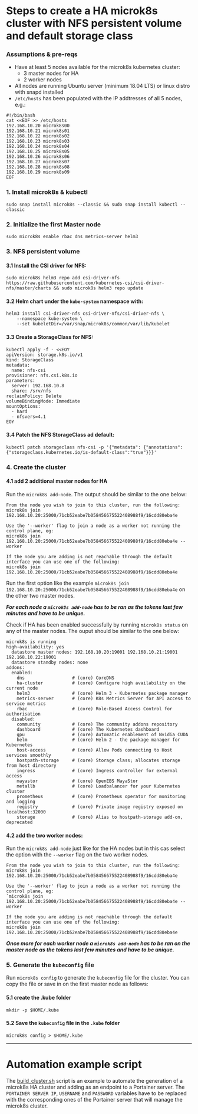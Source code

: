 # Steps to create a HA microk8s cluster with NFS persistent volume and default storage class

### Assumptions & pre-reqs
* Have at least 5 nodes available for the microk8s kubernetes cluster:
	* 3 master nodes for HA
	* 2 worker nodes
* All nodes are running Ubuntu server (minimum 18.04 LTS) or linux distro with snapd installed
* `/etc/hosts` has been populated with the IP addtresses of all 5 nodes, e.g.:
```
#!/bin/bash
cat <<EOF >> /etc/hosts
192.168.10.20 microk8s00
192.168.10.21 microk8s01
192.168.10.22 microk8s02
192.168.10.23 microk8s03
192.168.10.24 microk8s04
192.168.10.25 microk8s05
192.168.10.26 microk8s06
192.168.10.27 microk8s07
192.168.10.28 microk8s08
192.168.10.29 microk8s09
EOF
```

### 1. Install microk8s & kubectl
```
sudo snap install microk8s --classic && sudo snap install kubectl --classic
```

### 2. Initialize the first Master node
```
sudo microk8s enable rbac dns metrics-server helm3
```

### 3. NFS persistent volume
#### 3.1 Install the CSI driver for NFS:
```
sudo microk8s helm3 repo add csi-driver-nfs https://raw.githubusercontent.com/kubernetes-csi/csi-driver-nfs/master/charts && sudo microk8s helm3 repo update
```

#### 3.2 Helm chart under the `kube-system` namespace with:
```
helm3 install csi-driver-nfs csi-driver-nfs/csi-driver-nfs \
    --namespace kube-system \
    --set kubeletDir=/var/snap/microk8s/common/var/lib/kubelet
```

#### 3.3 Create a StorageClass for NFS:
```
kubectl apply -f - <<EOY
apiVersion: storage.k8s.io/v1
kind: StorageClass
metadata:
  name: nfs-csi
provisioner: nfs.csi.k8s.io
parameters:
  server: 192.168.10.8
  share: /srv/nfs
reclaimPolicy: Delete
volumeBindingMode: Immediate
mountOptions:
  - hard
  - nfsvers=4.1
EOY
```

#### 3.4 Patch the NFS StorageClass ad default:
```
kubectl patch storageclass nfs-csi -p '{"metadata": {"annotations":{"storageclass.kubernetes.io/is-default-class":"true"}}}'
```

### 4. Create the cluster
#### 4.1 add 2 additional master nodes for HA
Run the `microk8s add-node`.  The output should be similar to the one below:

```
From the node you wish to join to this cluster, run the following:
microk8s join 192.168.10.20:25000/71cb52eabe7b058456675522408988f9/16cdd80eba4e

Use the '--worker' flag to join a node as a worker not running the control plane, eg:
microk8s join 192.168.10.20:25000/71cb52eabe7b058456675522408988f9/16cdd80eba4e --worker

If the node you are adding is not reachable through the default interface you can use one of the following:
microk8s join 192.168.10.20:25000/71cb52eabe7b058456675522408988f9/16cdd80eba4e
```

Run the first option like the example `microk8s join 192.168.10.20:25000/71cb52eabe7b058456675522408988f9/16cdd80eba4e` on the other two master nodes. 

_**For each node a `microk8s add-node` has to be ran as the tokens last few minutes and have to be unique.**_

Check if HA has been enabled successfully by running `microk8s status` on any of the master nodes. The ouput should be similar to the one below:
```
microk8s is running
high-availability: yes
  datastore master nodes: 192.168.10.20:19001 192.168.10.21:19001 192.168.10.22:19001
  datastore standby nodes: none
addons:
  enabled:
    dns                  # (core) CoreDNS
    ha-cluster           # (core) Configure high availability on the current node
    helm3                # (core) Helm 3 - Kubernetes package manager
    metrics-server       # (core) K8s Metrics Server for API access to service metrics
    rbac                 # (core) Role-Based Access Control for authorisation
  disabled:
    community            # (core) The community addons repository
    dashboard            # (core) The Kubernetes dashboard
    gpu                  # (core) Automatic enablement of Nvidia CUDA
    helm                 # (core) Helm 2 - the package manager for Kubernetes
    host-access          # (core) Allow Pods connecting to Host services smoothly
    hostpath-storage     # (core) Storage class; allocates storage from host directory
    ingress              # (core) Ingress controller for external access
    mayastor             # (core) OpenEBS MayaStor
    metallb              # (core) Loadbalancer for your Kubernetes cluster
    prometheus           # (core) Prometheus operator for monitoring and logging
    registry             # (core) Private image registry exposed on localhost:32000
    storage              # (core) Alias to hostpath-storage add-on, deprecated
```

#### 4.2 add the two worker nodes:
Run the `microk8s add-node` just like for the HA nodes but in this cas select the option with the `--worker` flag on the two worker nodes.

```
From the node you wish to join to this cluster, run the following:
microk8s join 192.168.10.20:25000/71cb52eabe7b058456675522408988f9/16cdd80eba4e

Use the '--worker' flag to join a node as a worker not running the control plane, eg:
`microk8s join 192.168.10.20:25000/71cb52eabe7b058456675522408988f9/16cdd80eba4e --worker

If the node you are adding is not reachable through the default interface you can use one of the following:
microk8s join 192.168.10.20:25000/71cb52eabe7b058456675522408988f9/16cdd80eba4e
```

_**Once more for each worker node a `microk8s add-node` has to be ran on the master node as the tokens last few minutes and have to be unique.**_

### 5. Generate the `kubeconfig` file
Run `microk8s config` to generate the `kubeconfig` file for the cluster. You can copy the file or save in on the first master node as follows:
#### 5.1 create the .kube folder
```
mkdir -p $HOME/.kube
```

#### 5.2 Save the `kubeconfig` file in the `.kube` folder
```
microk8s config > $HOME/.kube
```
---

# Automation example script

The [build_cluster.sh](https://github.com/adelorenzo-portainer/microk8s-ha/blob/main/build_cluster.sh) script is an example to automate the generation of a microk8s HA cluster and adding as an endpoint to a Portainer server. The `PORTAINER SERVER IP`, `USERNAME` and `PASSWORD` variables have to be replaced with the corresponding ones of the Portainer server that will manage the microk8s cluster.

